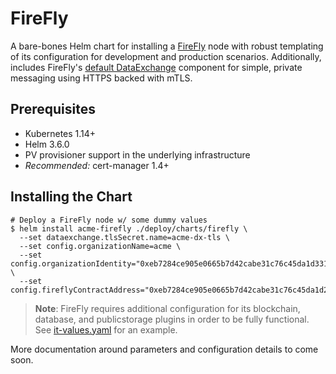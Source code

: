 # FireFly

A bare-bones Helm chart for installing a [FireFly](https://github.com/hyperledger-labs/firefly) node with robust templating of its configuration
for development and production scenarios. Additionally, includes FireFly's [default DataExchange](https://github.com/hyperledger-labs/firefly-dataexchange-https) component
for simple, private messaging using HTTPS backed with mTLS.

## Prerequisites

* Kubernetes 1.14+
* Helm 3.6.0
* PV provisioner support in the underlying infrastructure
* _Recommended:_ cert-manager 1.4+

## Installing the Chart

```shell
# Deploy a FireFly node w/ some dummy values
$ helm install acme-firefly ./deploy/charts/firefly \
  --set dataexchange.tlsSecret.name=acme-dx-tls \
  --set config.organizationName=acme \
  --set config.organizationIdentity="0xeb7284ce905e0665b7d42cabe31c76c45da1d331" \
  --set config.fireflyContractAddress="0xeb7284ce905e0665b7d42cabe31c76c45da1d254"
```

> **Note**: FireFly requires additional configuration for its blockchain, database, and publicstorage plugins in order to be fully functional. See [it-values.yaml](ci/it-values.yaml) for an example.

More documentation around parameters and configuration details to come soon.
